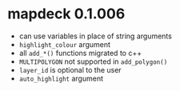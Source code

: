 # mapdeck 0.1.006

* can use variables in place of string arguments
* `highlight_colour` argument
* all `add_*()` functions migrated to c++
* `MULTIPOLYGON` not supported in `add_polygon()`
* `layer_id` is optional to the user
* `auto_highlight` argument
